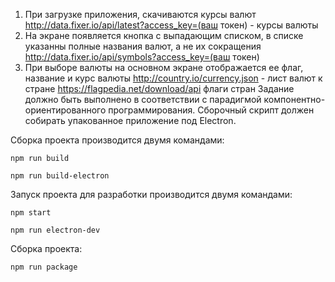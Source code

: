1) При загрузке приложения, скачиваются курсы валют http://data.fixer.io/api/latest?access_key=(ваш токен) - курсы валюты
2) На экране появляется кнопка с выпадающим списком, в списке указанны полные названия валют, а не их сокращения http://data.fixer.io/api/symbols?access_key=(ваш токен)
3) При выборе валюты на основном экране отображается ее флаг, название и курс валюты
http://country.io/currency.json - лист валют к стране
https://flagpedia.net/download/api флаги стран
Задание должно быть выполнено в соответствии с парадигмой компонентно-ориентированного программирования.
Сборочный скрипт должен собирать упакованное приложение под Electron.
    
Сборка проекта производится двумя командами:

    npm run build
   
    npm run build-electron

Запуск проекта для разработки производится двумя командами:

    npm start
    
    npm run electron-dev

Сборка проекта:

    npm run package


